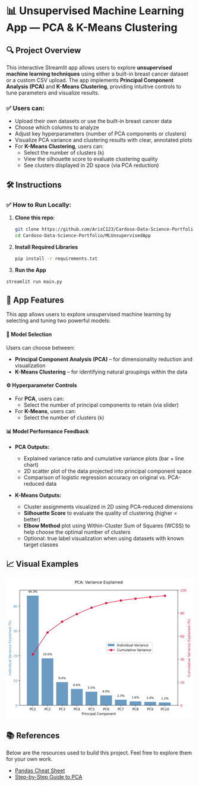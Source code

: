 # 📊 Unsupervised Machine Learning App — PCA & K-Means Clustering

## 🔍 Project Overview

This interactive Streamlit app allows users to explore **unsupervised machine learning techniques** using either a built-in breast cancer dataset or a custom CSV upload. The app implements **Principal Component Analysis (PCA)** and **K-Means Clustering**, providing intuitive controls to tune parameters and visualize results.

### ✅ Users can:
- Upload their own datasets or use the built-in breast cancer data
- Choose which columns to analyze
- Adjust key hyperparameters (number of PCA components or clusters)
- Visualize PCA variance and clustering results with clear, annotated plots
- For **K-Means Clustering**, users can:
  - Select the number of clusters (`k`)
  - View the silhouette score to evaluate clustering quality
  - See clusters displayed in 2D space (via PCA reduction)

## 🛠️ Instructions

### ✅ How to Run Locally:

1. **Clone this repo**:
   ```bash
   git clone https://github.com/ArisC123/Cardoso-Data-Science-Portfolio.git
   cd Cardoso-Data-Science-Portfolio/MLUnsupervisedApp
   
2. **Install Required Libraries**
   ```bash
   pip install -r requirements.txt
   
3.  **Run the App**
   ```bash
   streamlit run main.py
   ```

## 🧠 App Features

This app allows users to explore unsupervised machine learning by selecting and tuning two powerful models:

#### 🔀 Model Selection
Users can choose between:
- **Principal Component Analysis (PCA)** – for dimensionality reduction and visualization
- **K-Means Clustering** – for identifying natural groupings within the data

#### ⚙️ Hyperparameter Controls
- For **PCA**, users can:
  - Select the number of principal components to retain (via slider)
- For **K-Means**, users can:
  - Select the number of clusters (`k`)


#### 📊 Model Performance Feedback
- **PCA Outputs:**
  - Explained variance ratio and cumulative variance plots (bar + line chart)
  - 2D scatter plot of the data projected into principal component space
  - Comparison of logistic regression accuracy on original vs. PCA-reduced data

- **K-Means Outputs:**
  - Cluster assignments visualized in 2D using PCA-reduced dimensions
  - **Silhouette Score** to evaluate the quality of clustering (higher = better)
  - **Elbow Method** plot using Within-Cluster Sum of Squares (WCSS) to help choose the optimal number of clusters
  - Optional: true label visualization when using datasets with known target classes

## 📈 Visual Examples

![PCA Variance Explained Example](./Assets/img/pca.png)
## 📚 References
Below are the resources used to build this project. Feel free to explore them for your own work.  

- [Pandas Cheat Sheet](https://pandas.pydata.org/Pandas_Cheat_Sheet.pdf)
- [Step-by-Step Guide to PCA](https://www.turing.com/kb/guide-to-principal-component-analysis)
